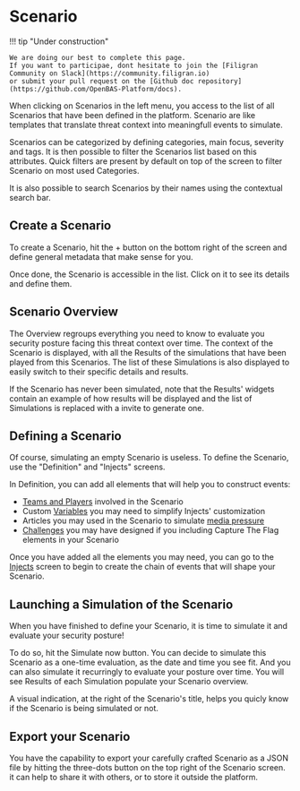 # Scenario
!!! tip "Under construction"

    We are doing our best to complete this page. 
    If you want to participae, dont hesitate to join the [Filigran Community on Slack](https://community.filigran.io) 
    or submit your pull request on the [Github doc repository](https://github.com/OpenBAS-Platform/docs).



When clicking on Scenarios in the left menu, you access to the list of all Scenarios that have been defined in the platform. Scenario are like templates that translate threat context into meaningfull events to simulate.

Scenarios can be categorized by defining categories, main focus, severity and tags. It is then possible to filter the Scenarios list based on this attributes. Quick filters are present by default on top of the screen to filter Scenario on most used Categories.

It is also possible to search Scenarios by their names using the contextual search bar.

<!-- screenshot du screen de la liste de scenarios -->


## Create a Scenario

To create a Scenario, hit the + button on the bottom right of the screen and define general metadata that make sense for you. 

Once done, the Scenario is accessible in the list. Click on it to see its details and define them.

## Scenario Overview

The Overview regroups everything you need to know to evaluate you security posture facing this threat context over time. The context of the Scenario is displayed, with all the Results of the simulations that have been played from this Scenarios. The list of these Simulations is also displayed to easily switch to their specific details and results.

If the Scenario has never been simulated, note that the Results' widgets contain an example of how results will be displayed and the list of Simulations is replaced with a invite to generate one.

<!-- screenshot de l'overview d'un scenario simulé plusieurs fois -->

## Defining a Scenario

Of course, simulating an empty Scenario is useless. To define the Scenario, use the "Definition" and "Injects" screens.

In Definition, you can add all elements that will help you to construct events:
- [Teams and Players](teams_and_players_and_organizations.md) involved in the Scenario
- Custom [Variables](variables.md) you may need to simplify Injects' customization
- Articles you may used in the Scenario to simulate [media pressure](media_pressure.md)
- [Challenges](challenges.md) you may have designed if you including Capture The Flag elements in your Scenario

<!-- screenshot of the Definition screen with elements inside -->

Once you have added all the elements you may need, you can go to the [Injects](injects.md) screen to begin to create the chain of events that will shape your Scenario.

<!-- this part will depend on what has been finally designed for the inject creation funnel. THis part must also link the Injects documentation page -->

## Launching a Simulation of the Scenario

When you have finished to define your Scenario, it is time to simulate it and evaluate your security posture!

To do so, hit the Simulate now button. You can decide to simulate this Scenario as a one-time evaluation, as the date and time you see fit. And you can also simulate it recurringly to evaluate your posture over time. You will see Results of each Simulation populate your Scenario overview.

A visual indication, at the right of the Scenario's title, helps you quicly know if the Scenario is being simulated or not.

## Export your Scenario

You have the capability to export your carefully crafted Scenario as a JSON file by hitting the three-dots button on the top right of the Scenario screen. it can help to share it with others, or to store it outside the platform.